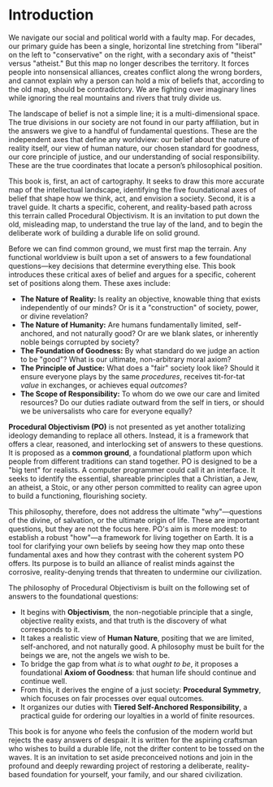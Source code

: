 # Introduction

We navigate our social and political world with a faulty map. For decades, our primary guide has been a single, horizontal line stretching from "liberal" on the left to "conservative" on the right, with a secondary axis of "theist" versus "atheist." But this map no longer describes the territory. It forces people into nonsensical alliances, creates conflict along the wrong borders, and cannot explain why a person can hold a mix of beliefs that, according to the old map, should be contradictory. We are fighting over imaginary lines while ignoring the real mountains and rivers that truly divide us.

The landscape of belief is not a simple line; it is a multi-dimensional space. The true divisions in our society are not found in our party affiliation, but in the answers we give to a handful of fundamental questions. These are the independent axes that define any worldview: our belief about the nature of reality itself, our view of human nature, our chosen standard for goodness, our core principle of justice, and our understanding of social responsibility. These are the true coordinates that locate a person’s philosophical position.

This book is, first, an act of cartography. It seeks to draw this more accurate map of the intellectual landscape, identifying the five foundational axes of belief that shape how we think, act, and envision a society. Second, it is a travel guide. It charts a specific, coherent, and reality-based path across this terrain called Procedural Objectivism. It is an invitation to put down the old, misleading map, to understand the true lay of the land, and to begin the deliberate work of building a durable life on solid ground.

Before we can find common ground, we must first map the terrain. Any functional worldview is built upon a set of answers to a few foundational questions—key decisions that determine everything else. This book introduces these critical axes of belief and argues for a specific, coherent set of positions along them. These axes include:

*   **The Nature of Reality:** Is reality an objective, knowable thing that exists independently of our minds? Or is it a "construction" of society, power, or divine revelation?
*   **The Nature of Humanity:** Are humans fundamentally limited, self-anchored, and not naturally good? Or are we blank slates, or inherently noble beings corrupted by society?
*   **The Foundation of Goodness:** By what standard do we judge an action to be "good"? What is our ultimate, non-arbitrary moral axiom?
*   **The Principle of Justice:** What does a "fair" society look like? Should it ensure everyone plays by the same *procedures*, receives tit-for-tat *value* in exchanges, or achieves equal *outcomes*?
*   **The Scope of Responsibility:** To whom do we owe our care and limited resources? Do our duties radiate outward from the self in tiers, or should we be universalists who care for everyone equally?

**Procedural Objectivism (PO)** is not presented as yet another totalizing ideology demanding to replace all others. Instead, it is a framework that offers a clear, reasoned, and interlocking set of answers to these questions. It is proposed as a **common ground**, a foundational platform upon which people from different traditions can stand together. PO is designed to be a "big tent" for realists. A computer programmer could call it an interface. It seeks to identify the essential, shareable principles that a Christian, a Jew, an atheist, a Stoic, or any other person committed to reality can agree upon to build a functioning, flourishing society.

This philosophy, therefore, does not address the ultimate "why"—questions of the divine, of salvation, or the ultimate origin of life. These are important questions, but they are not the focus here. PO's aim is more modest: to establish a robust "how"—a framework for living together on Earth. It is a tool for clarifying your own beliefs by seeing how they map onto these fundamental axes and how they contrast with the coherent system PO offers. Its purpose is to build an alliance of realist minds against the corrosive, reality-denying trends that threaten to undermine our civilization.

The philosophy of Procedural Objectivism is built on the following set of answers to the foundational questions:

*   It begins with **Objectivism**, the non-negotiable principle that a single, objective reality exists, and that truth is the discovery of what corresponds to it.
*   It takes a realistic view of **Human Nature**, positing that we are limited, self-anchored, and not naturally good. A philosophy must be built for the beings we are, not the angels we wish to be.
*   To bridge the gap from what *is* to what *ought to be*, it proposes a foundational **Axiom of Goodness**: that human life should continue and continue well.
*   From this, it derives the engine of a just society: **Procedural Symmetry**, which focuses on fair processes over equal outcomes.
*   It organizes our duties with **Tiered Self-Anchored Responsibility**, a practical guide for ordering our loyalties in a world of finite resources.

This book is for anyone who feels the confusion of the modern world but rejects the easy answers of despair. It is written for the aspiring craftsman who wishes to build a durable life, not the drifter content to be tossed on the waves. It is an invitation to set aside preconceived notions and join in the profound and deeply rewarding project of restoring a deliberate, reality-based foundation for yourself, your family, and our shared civilization.